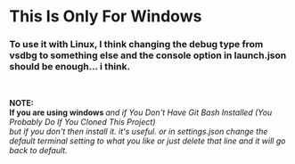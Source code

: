 # This Is Only For Windows
### To use it with Linux, I think changing the debug type from vsdbg to something else and the console option in launch.json should be enough... i think.

<br>

<b>NOTE:</b> <br>
<b> If you are using windows </b>
<i>and if You Don't Have Git Bash Installed (You Probably Do If You Cloned This Project) <br>
but if you don't then install it. it's useful. or in settings.json change the default terminal setting to what you like or just delete that line and it will go back to default.</i>